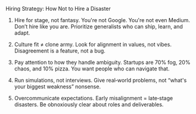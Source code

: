 Hiring Strategy: How Not to Hire a Disaster

1. Hire for stage, not fantasy.
You're not Google. You're not even Medium. Don’t hire like you are. Prioritize generalists who can ship, learn, and adapt.

2. Culture fit ≠ clone army.
Look for alignment in values, not vibes. Disagreement is a feature, not a bug.

3. Pay attention to how they handle ambiguity.
Startups are 70% fog, 20% chaos, and 10% pizza. You want people who can navigate that.

4. Run simulations, not interviews.
Give real‑world problems, not “what's your biggest weakness” nonsense.

5. Overcommunicate expectations.
Early misalignment = late‑stage disasters. Be obnoxiously clear about roles and deliverables.
